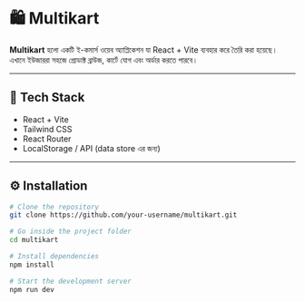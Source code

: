 # 🛍️ Multikart

**Multikart** হলো একটি ই-কমার্স ওয়েব অ্যাপ্লিকেশন যা React + Vite ব্যবহার করে তৈরি করা হয়েছে।  
এখানে ইউজাররা সহজে প্রোডাক্ট ব্রাউজ, কার্টে যোগ এবং অর্ডার করতে পারবে।

---

## 🚀 Tech Stack
- React + Vite
- Tailwind CSS
- React Router
- LocalStorage / API (data store এর জন্য)

---

## ⚙️ Installation

```bash
# Clone the repository
git clone https://github.com/your-username/multikart.git

# Go inside the project folder
cd multikart

# Install dependencies
npm install

# Start the development server
npm run dev
